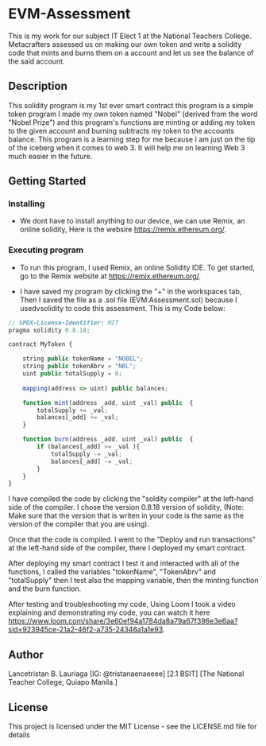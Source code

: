 # EVM-Assessment
This is my work for our subject IT Elect 1 at the National Teachers College. Metacrafters assessed us on making our own token and write a solidity code that mints and burns them on a account and let us see the balance of the said account.

## Description
This solidity program is my 1st ever smart contract this program is a simple token program I made my own token named "Nobel" (derived from the word "Nobel Prize") and this program's functions are minting or adding my token to the given account and burning subtracts my token to the accounts balance. This program is a learning step for me because I am just on the tip of the iceberg when it comes to web 3. It will help me on learning Web 3 much easier in the future.

## Getting Started
### Installing

* We dont have to install anything to our device, we can use Remix, an online solidity, Here is the websire https://remix.ethereum.org/.

### Executing program

* To run this program, I used Remix, an online Solidity IDE. To get started, go to the Remix website at https://remix.ethereum.org/.

* I have saved my program by clicking the "+" in the workspaces tab, Then I saved the file as a .sol file (EVM:Assessment.sol) because I usedvsolidity to code this assessment. This is my Code below:

```javascript
// SPDX-License-Identifier: MIT
pragma solidity 0.8.18;

contract MyToken {

    string public tokenName = "NOBEL";
    string public tokenAbrv = "NBL";
    uint public totalSupply = 0;
    
    mapping(address => uint) public balances;

    function mint(address _add, uint _val) public  {
        totalSupply += _val;
        balances[_add] += _val;
    }

    function burn(address _add, uint _val) public  {
        if (balances[_add] >= _val ){
            totalSupply -= _val;
            balances[_add] -= _val;
        }  
    }
}
```
I have compiled the code by clicking the "soldity compiler" at the left-hand side of the compiler. I chose the version 0.8.18 version of solidity, (Note: Make sure that the version that is writen in your code is the same as the version of the compiler that you are using).

Once that the code is compiled. I went to the "Deploy and run transactions" at the left-hand side of the compiler, there I deployed my smart contract.

After deploying my smart contract I test it and interacted with all of the functions, I called the variables "tokenName", "TokenAbrv" and "totalSupply" then I test also the mapping variable, then the minting function and the burn function.

After testing and troubleshooting my code, Using Loom I took a video explaining and demonstrating my code, you can watch it here https://www.loom.com/share/3e60ef94a1784da8a79a67f396e3e6aa?sid=923945ce-21a2-46f2-a735-24346a1a1e93.

## Author

Lancetristan B. Lauriaga
[IG: @tristanaenaeeee]
[2.1 BSIT]
[The National Teacher College, Quiapo Manila.]

## License

This project is licensed under the MIT License - see the LICENSE.md file for details
